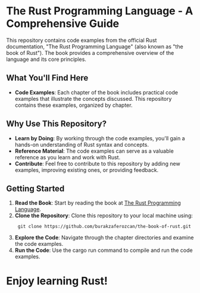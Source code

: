 # The Rust Programming Language - A Comprehensive Guide

This repository contains code examples from the official Rust documentation, "The Rust Programming Language" (also known as "the book of Rust"). The book provides a comprehensive overview of the language and its core principles.

## What You'll Find Here

- **Code Examples**: Each chapter of the book includes practical code examples that illustrate the concepts discussed. This repository contains these examples, organized by chapter.

## Why Use This Repository?

- **Learn by Doing**: By working through the code examples, you'll gain a hands-on understanding of Rust syntax and concepts.
- **Reference Material**: The code examples can serve as a valuable reference as you learn and work with Rust.
- **Contribute**: Feel free to contribute to this repository by adding new examples, improving existing ones, or providing feedback.

## Getting Started

1. **Read the Book**: Start by reading the book at [The Rust Programming Language](https://doc.rust-lang.org/book/title-page.html).
2. **Clone the Repository**: Clone this repository to your local machine using:
   ```
    git clone https://github.com/burakzaferozcan/the-book-of-rust.git
   ```
3. **Explore the Code**: Navigate through the chapter directories and examine the code examples.
4. **Run the Code**: Use the cargo run command to compile and run the code examples.

# Enjoy learning Rust!
